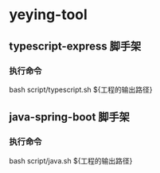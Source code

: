 # yeying-tool

## typescript-express 脚手架
    
### 执行命令
    
bash script/typescript.sh ${工程的输出路径}


## java-spring-boot 脚手架
    
### 执行命令
    
bash script/java.sh ${工程的输出路径}
